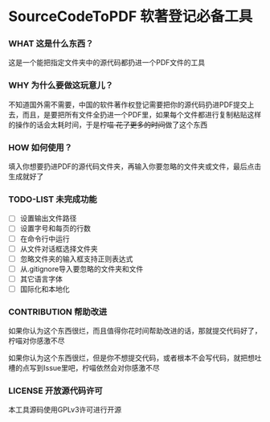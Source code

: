 # SourceCodeToPDF 软著登记必备工具

### WHAT 这是什么东西？

这是一个能把指定文件夹中的源代码都扔进一个PDF文件的工具

### WHY 为什么要做这玩意儿？

不知道国外需不需要，中国的软件著作权登记需要把你的源代码扔进PDF提交上去，而且，是要把所有文件全扔进一个PDF里，如果每个文件都进行复制粘贴这样的操作的话会太耗时间，于是柠喵<span style="text-decoration:line-through">
花了更多的时间</span>做了这个东西

### HOW 如何使用？

填入你想要扔进PDF的源代码文件夹，再输入你要忽略的文件夹或文件，最后点击生成就好了

### TODO-LIST 未完成功能

- [ ] 设置输出文件路径
- [ ] 设置字号和每页的行数
- [ ] 在命令行中运行
- [ ] 从文件对话框选择文件夹
- [ ] 忽略文件夹的输入框支持正则表达式
- [ ] 从.gitignore导入要忽略的文件夹和文件
- [ ] 其它语言字体
- [ ] 国际化和本地化

### CONTRIBUTION 帮助改进

如果你认为这个东西很烂，而且值得你花时间帮助改进的话，那就提交代码好了，柠喵对你感激不尽

如果你认为这个东西很烂，但是你不想提交代码，或者根本不会写代码，就把想吐槽的点写到Issue里吧，柠喵依然会对你感激不尽

### LICENSE 开放源代码许可

本工具源码使用GPLv3许可进行开源
